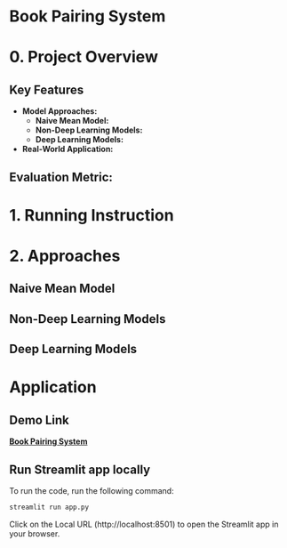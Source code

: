 # Book Pairing System
# 0. Project Overview
## Key Features
- **Model Approaches:**
    - **Naive Mean Model:**
    - **Non-Deep Learning Models:**
    - **Deep Learning Models:**
- **Real-World Application:**

## Evaluation Metric:
# 1. Running Instruction
# 2. Approaches
## Naive Mean Model
## Non-Deep Learning Models
## Deep Learning Models
# Application

## Demo Link
[**Book Pairing System**](https://huggingface.co/spaces/kellly/Book-Pairing-System)

## Run Streamlit app locally

To run the code, run the following command:

```bash
streamlit run app.py
```

Click on the Local URL (http://localhost:8501) to open the Streamlit app in your browser.